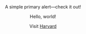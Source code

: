 <html lang="en">
  <body style="text-align:center;">
      <div class="alert alert-primary" role="alert">
      A simple primary alert—check it out!
      </div>
    <p>Hello, world!</p>
    <p></p>
    <p>Visit <a href="https://www.harvard.edu/">Harvard</a></p>
  </body>
</html>
